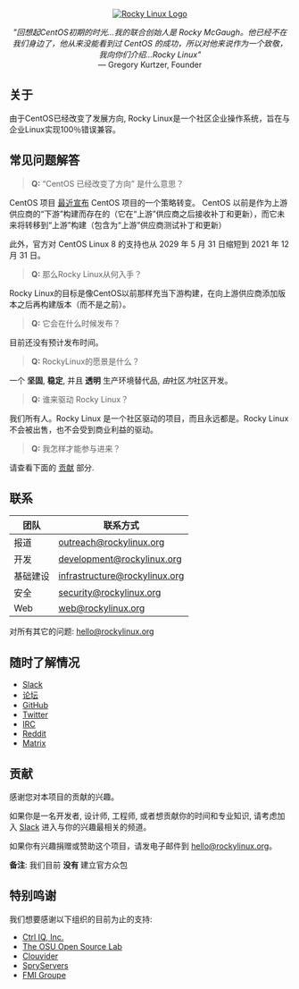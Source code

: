 <p align="center">
<a href="https://rockylinux.org/">
<img src="https://media.githubusercontent.com/media/rocky-linux/branding/main/logo-text-light%402x.png" alt="Rocky Linux Logo">
</a>
</p>

<p align="center">
<i>"回想起CentOS初期的时光...我的联合创始人是 Rocky McGaugh。他已经不在我们身边了，他从来没能看到过 CentOS 的成功，所以对他来说作为一个致敬，我向你们介绍…Rocky Linux"</i><br>
— Gregory Kurtzer, Founder
</p>

## 关于

由于CentOS已经改变了发展方向, Rocky Linux是一个社区企业操作系统，旨在与企业Linux实现100％错误兼容。

## 常见问题解答

> **Q:** “CentOS 已经改变了方向” 是什么意思？

CentOS 项目 [最近宣布](https://blog.centos.org/2020/12/future-is-centos-stream/) CentOS 项目的一个策略转变。 CentOS 以前是作为上游供应商的“下游”构建而存在的（它在“上游”供应商之后接收补丁和更新），而它未来将转移到“上游”构建（包含为“上游”供应商测试补丁和更新）

此外，官方对 CentOS Linux 8 的支持也从 2029 年 5 月 31 日缩短到 2021 年 12 月 31 日。

> **Q:** 那么Rocky Linux从何入手？

Rocky Linux的目标是像CentOS以前那样充当下游构建，在向上游供应商添加版本之后再构建版本（而不是之前）。

> **Q:** 它会在什么时候发布？

目前还没有预计发布时间。

> **Q:** RockyLinux的愿景是什么？

一个 **坚固**, **稳定**, 并且 **透明** 生产环境替代品, *由*社区*为*社区开发。

> **Q:** 谁来驱动 Rocky Linux？

我们所有人。Rocky Linux 是一个社区驱动的项目，而且永远都是。Rocky Linux不会被出售，也不会受到商业利益的驱动。

> **Q:** 我怎样才能参与进来？

请查看下面的 [贡献](#贡献) 部分.

## 联系

| 团队                           | 联系方式                        |
|-------------------------------|--------------------------------|
| 报道                           | outreach@rockylinux.org        |
| 开发                           | development@rockylinux.org     |
| 基础建设                       | infrastructure@rockylinux.org  |
| 安全                           | security@rockylinux.org        |
| Web                           | web@rockylinux.org             |


对所有其它的问题: hello@rockylinux.org

## 随时了解情况

* [Slack](https://join.slack.com/t/hpcng/shared_invite/zt-k29vv4ab-yj1ksbHK_ZkXYi6HGtTYfw)
* [论坛](https://forums.rockylinux.org/)
* [GitHub](https://github.com/rocky-linux/)
* [Twitter](https://twitter.com/rocky_linux)
* [IRC](https://webchat.freenode.net/?channels=rockylinux)
* [Reddit](https://www.reddit.com/r/RockyLinux)
* [Matrix](https://matrix.to/#/+rockylinux:matrix.org)

## 贡献

感谢您对本项目的贡献的兴趣。

如果你是一名开发者, 设计师, 工程师, 或者想贡献你的时间和专业知识, 请考虑加入 [Slack](https://join.slack.com/t/hpcng/shared_invite/zt-k29vv4ab-yj1ksbHK_ZkXYi6HGtTYfw) 进入与你的兴趣最相关的频道。

如果你有兴趣捐赠或赞助这个项目，请发电子邮件到 hello@rockylinux.org。

**备注**: 我们目前 **没有** 建立官方众包

## 特别鸣谢

我们想要感谢以下组织的目前为止的支持:
* [Ctrl IQ, Inc.](https://www.ctrl-cmd.com)
* [The OSU Open Source Lab](https://osuosl.org/)
* [Clouvider](https://www.clouvider.co.uk/)
* [SpryServers](https://www.spryservers.net/)
* [FMI Groupe](https://www.fmi.fr/)
